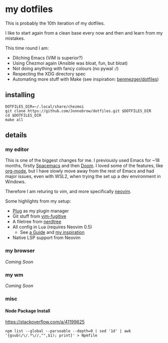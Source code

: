 # my dotfiles
This is probably the 10th iteration of my dotfiles.

I like to start again from a clean base every now and then and learn from
my mistakes.

This time round I am:
- Ditching Emacs (VIM is superior?)
- Using Chezmoi again (Ansible was bloat, fun, but bloat)
- Not doing anything with fancy colours (no pywal :/)
- Respecting the XDG directory spec
- Automating more stuff with Make (see inspiration: [benmezger/dotfiles](https://github.com/benmezger/dotfiles))

## installing

```shell
DOTFILES_DIR=~/.local/share/chezmoi
git clone https://github.com/Jonnobrow/dotfiles.git $DOTFILES_DIR
cd $DOTFILES_DIR
make all
```

## details

### my editor

This is one of the biggest changes for me. 
I previously used Emacs for ~18 months, firstly [Spacemacs](https://spacemacs.org/)
and then [Doom](https://github.com/hlissner/doom-emacs).
I loved some of the features, like [org-mode](https://orgmode.org/), but I have
slowly move away from the rest of Emacs and had major issues, even with WSL2, when
trying the set up a dev environment in Windows. 

Therefore I am returing to vim, and more specifically [neovim](https://neovim.io).

Some highlights from my setup:
- [Plug](https://github.com/junegunn/vim-plug) as my plugin manager
- Git stuff from [vim-fugitive](https://github.com/tpope/vim-fugitive)
- A filetree from [nerdtree](https://github.com/preservim/nerdtree)
- All config in Lua (requires Neovim 0.5)
	- See [a Guide](https://github.com/nanotee/nvim-lua-guide) and
		[my inspiration](https://github.com/mthnglac/dotfiles)
- Native LSP support from Neovim

### my browser
*Coming Soon*

### my wm
*Coming Soon*

### misc

#### Node Package Install

https://stackoverflow.com/a/41199625

```shell
npm list --global --parseable --depth=0 | sed '1d' | awk '{gsub(/\/.*\//,"",$1); print}' > Npmfile
```
